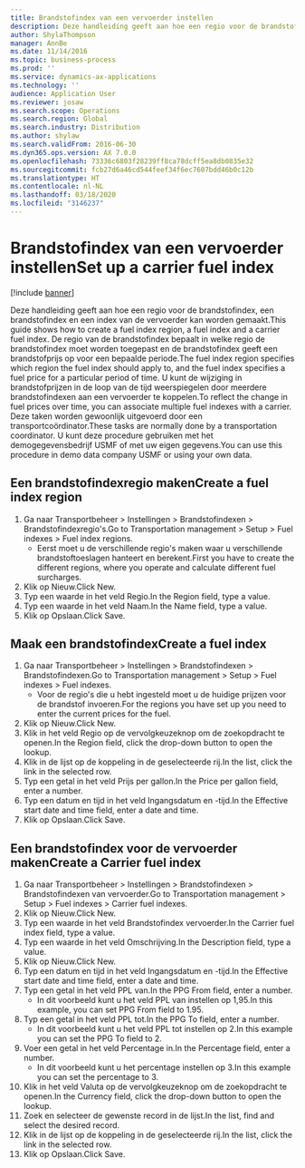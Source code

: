 ```yaml
---
title: Brandstofindex van een vervoerder instellen
description: Deze handleiding geeft aan hoe een regio voor de brandstofindex, een brandstofindex en een index van de vervoerder kan worden gemaakt.
author: ShylaThompson
manager: AnnBe
ms.date: 11/14/2016
ms.topic: business-process
ms.prod: ''
ms.service: dynamics-ax-applications
ms.technology: ''
audience: Application User
ms.reviewer: josaw
ms.search.scope: Operations
ms.search.region: Global
ms.search.industry: Distribution
ms.author: shylaw
ms.search.validFrom: 2016-06-30
ms.dyn365.ops.version: AX 7.0.0
ms.openlocfilehash: 73336c6803f28239ff8ca78dcff5ea8db0835e32
ms.sourcegitcommit: fcb27d6a46cd544feef34f6ec7607bdd46b0c12b
ms.translationtype: HT
ms.contentlocale: nl-NL
ms.lasthandoff: 03/18/2020
ms.locfileid: "3146237"
---
```

# <a name="set-up-a-carrier-fuel-index"></a><span data-ttu-id="4b6b6-103">Brandstofindex van een vervoerder instellen</span><span class="sxs-lookup"><span data-stu-id="4b6b6-103">Set up a carrier fuel index</span></span>

[!include [banner](../../includes/banner.md)]

<span data-ttu-id="4b6b6-104">Deze handleiding geeft aan hoe een regio voor de brandstofindex, een brandstofindex en een index van de vervoerder kan worden gemaakt.</span><span class="sxs-lookup"><span data-stu-id="4b6b6-104">This guide shows how to create a fuel index region, a fuel index and a carrier fuel index.</span></span> <span data-ttu-id="4b6b6-105">De regio van de brandstofindex bepaalt in welke regio de brandstofindex moet worden toegepast en de brandstofindex geeft een brandstofprijs op voor een bepaalde periode.</span><span class="sxs-lookup"><span data-stu-id="4b6b6-105">The fuel index region specifies which region the fuel index should apply to, and the fuel index specifies a fuel price for a particular period of time.</span></span> <span data-ttu-id="4b6b6-106">U kunt de wijziging in brandstofprijzen in de loop van de tijd weerspiegelen door meerdere brandstofindexen aan een vervoerder te koppelen.</span><span class="sxs-lookup"><span data-stu-id="4b6b6-106">To reflect the change in fuel prices over time, you can associate multiple fuel indexes with a carrier.</span></span>  <span data-ttu-id="4b6b6-107">Deze taken worden gewoonlijk uitgevoerd door een transportcoördinator.</span><span class="sxs-lookup"><span data-stu-id="4b6b6-107">These tasks are normally done by a transportation coordinator.</span></span> <span data-ttu-id="4b6b6-108">U kunt deze procedure gebruiken met het demogegevensbedrijf USMF of met uw eigen gegevens.</span><span class="sxs-lookup"><span data-stu-id="4b6b6-108">You can use this procedure in demo data company USMF or using your own data.</span></span>


## <a name="create-a-fuel-index-region"></a><span data-ttu-id="4b6b6-109">Een brandstofindexregio maken</span><span class="sxs-lookup"><span data-stu-id="4b6b6-109">Create a fuel index region</span></span>
1. <span data-ttu-id="4b6b6-110">Ga naar Transportbeheer > Instellingen > Brandstofindexen > Brandstofindexregio's.</span><span class="sxs-lookup"><span data-stu-id="4b6b6-110">Go to Transportation management > Setup > Fuel indexes > Fuel index regions.</span></span>
    * <span data-ttu-id="4b6b6-111">Eerst moet u de verschillende regio's maken waar u verschillende brandstoftoeslagen hanteert en berekent.</span><span class="sxs-lookup"><span data-stu-id="4b6b6-111">First you have to create the different regions, where you operate and calculate different fuel surcharges.</span></span>  
2. <span data-ttu-id="4b6b6-112">Klik op Nieuw.</span><span class="sxs-lookup"><span data-stu-id="4b6b6-112">Click New.</span></span>
3. <span data-ttu-id="4b6b6-113">Typ een waarde in het veld Regio.</span><span class="sxs-lookup"><span data-stu-id="4b6b6-113">In the Region field, type a value.</span></span>
4. <span data-ttu-id="4b6b6-114">Typ een waarde in het veld Naam.</span><span class="sxs-lookup"><span data-stu-id="4b6b6-114">In the Name field, type a value.</span></span>
5. <span data-ttu-id="4b6b6-115">Klik op Opslaan.</span><span class="sxs-lookup"><span data-stu-id="4b6b6-115">Click Save.</span></span>

## <a name="create-a-fuel-index"></a><span data-ttu-id="4b6b6-116">Maak een brandstofindex</span><span class="sxs-lookup"><span data-stu-id="4b6b6-116">Create a fuel index</span></span>
1. <span data-ttu-id="4b6b6-117">Ga naar Transportbeheer > Instellingen > Brandstofindexen > Brandstofindexen.</span><span class="sxs-lookup"><span data-stu-id="4b6b6-117">Go to Transportation management > Setup > Fuel indexes > Fuel indexes.</span></span>
    * <span data-ttu-id="4b6b6-118">Voor de regio's die u hebt ingesteld moet u de huidige prijzen voor de brandstof invoeren.</span><span class="sxs-lookup"><span data-stu-id="4b6b6-118">For the regions you have set up you need to enter the current prices for the fuel.</span></span>  
2. <span data-ttu-id="4b6b6-119">Klik op Nieuw.</span><span class="sxs-lookup"><span data-stu-id="4b6b6-119">Click New.</span></span>
3. <span data-ttu-id="4b6b6-120">Klik in het veld Regio op de vervolgkeuzeknop om de zoekopdracht te openen.</span><span class="sxs-lookup"><span data-stu-id="4b6b6-120">In the Region field, click the drop-down button to open the lookup.</span></span>
4. <span data-ttu-id="4b6b6-121">Klik in de lijst op de koppeling in de geselecteerde rij.</span><span class="sxs-lookup"><span data-stu-id="4b6b6-121">In the list, click the link in the selected row.</span></span>
5. <span data-ttu-id="4b6b6-122">Typ een getal in het veld Prijs per gallon.</span><span class="sxs-lookup"><span data-stu-id="4b6b6-122">In the Price per gallon field, enter a number.</span></span>
6. <span data-ttu-id="4b6b6-123">Typ een datum en tijd in het veld Ingangsdatum en -tijd.</span><span class="sxs-lookup"><span data-stu-id="4b6b6-123">In the Effective start date and time field, enter a date and time.</span></span>
7. <span data-ttu-id="4b6b6-124">Klik op Opslaan.</span><span class="sxs-lookup"><span data-stu-id="4b6b6-124">Click Save.</span></span>

## <a name="create-a-carrier-fuel-index"></a><span data-ttu-id="4b6b6-125">Een brandstofindex voor de vervoerder maken</span><span class="sxs-lookup"><span data-stu-id="4b6b6-125">Create a Carrier fuel index</span></span>
1. <span data-ttu-id="4b6b6-126">Ga naar Transportbeheer > Instellingen > Brandstofindexen > Brandstofindexen van vervoerder.</span><span class="sxs-lookup"><span data-stu-id="4b6b6-126">Go to Transportation management > Setup > Fuel indexes > Carrier fuel indexes.</span></span>
2. <span data-ttu-id="4b6b6-127">Klik op Nieuw.</span><span class="sxs-lookup"><span data-stu-id="4b6b6-127">Click New.</span></span>
3. <span data-ttu-id="4b6b6-128">Typ een waarde in het veld Brandstofindex vervoerder.</span><span class="sxs-lookup"><span data-stu-id="4b6b6-128">In the Carrier fuel index field, type a value.</span></span>
4. <span data-ttu-id="4b6b6-129">Typ een waarde in het veld Omschrijving.</span><span class="sxs-lookup"><span data-stu-id="4b6b6-129">In the Description field, type a value.</span></span>
5. <span data-ttu-id="4b6b6-130">Klik op Nieuw.</span><span class="sxs-lookup"><span data-stu-id="4b6b6-130">Click New.</span></span>
6. <span data-ttu-id="4b6b6-131">Typ een datum en tijd in het veld Ingangsdatum en -tijd.</span><span class="sxs-lookup"><span data-stu-id="4b6b6-131">In the Effective start date and time field, enter a date and time.</span></span>
7. <span data-ttu-id="4b6b6-132">Typ een getal in het veld PPL van.</span><span class="sxs-lookup"><span data-stu-id="4b6b6-132">In the PPG From field, enter a number.</span></span>
    * <span data-ttu-id="4b6b6-133">In dit voorbeeld kunt u het veld PPL van instellen op 1,95.</span><span class="sxs-lookup"><span data-stu-id="4b6b6-133">In this example, you can set PPG From field to 1.95.</span></span>  
8. <span data-ttu-id="4b6b6-134">Typ een getal in het veld PPL tot.</span><span class="sxs-lookup"><span data-stu-id="4b6b6-134">In the PPG To field, enter a number.</span></span>
    * <span data-ttu-id="4b6b6-135">In dit voorbeeld kunt u het veld PPL tot instellen op 2.</span><span class="sxs-lookup"><span data-stu-id="4b6b6-135">In this example you can set the PPG To field to 2.</span></span>  
9. <span data-ttu-id="4b6b6-136">Voer een getal in het veld Percentage in.</span><span class="sxs-lookup"><span data-stu-id="4b6b6-136">In the Percentage field, enter a number.</span></span>
    * <span data-ttu-id="4b6b6-137">In dit voorbeeld kunt u het percentage instellen op 3.</span><span class="sxs-lookup"><span data-stu-id="4b6b6-137">In this example you can set the percentage to 3.</span></span>  
10. <span data-ttu-id="4b6b6-138">Klik in het veld Valuta op de vervolgkeuzeknop om de zoekopdracht te openen.</span><span class="sxs-lookup"><span data-stu-id="4b6b6-138">In the Currency field, click the drop-down button to open the lookup.</span></span>
11. <span data-ttu-id="4b6b6-139">Zoek en selecteer de gewenste record in de lijst.</span><span class="sxs-lookup"><span data-stu-id="4b6b6-139">In the list, find and select the desired record.</span></span>
12. <span data-ttu-id="4b6b6-140">Klik in de lijst op de koppeling in de geselecteerde rij.</span><span class="sxs-lookup"><span data-stu-id="4b6b6-140">In the list, click the link in the selected row.</span></span>
13. <span data-ttu-id="4b6b6-141">Klik op Opslaan.</span><span class="sxs-lookup"><span data-stu-id="4b6b6-141">Click Save.</span></span>

